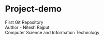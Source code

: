 # Project-demo
First Git Repository
<br>
Author - Nitesh Rajput
<br>
Computer Science and Information Technology
